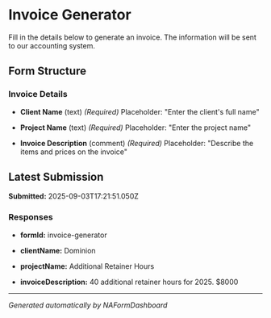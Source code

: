 # Invoice Generator

Fill in the details below to generate an invoice. The information will be sent to our accounting system.

## Form Structure


### Invoice Details


- **Client Name** (text)
  *(Required)*
  Placeholder: "Enter the client's full name"
  

- **Project Name** (text)
  *(Required)*
  Placeholder: "Enter the project name"
  

- **Invoice Description** (comment)
  *(Required)*
  Placeholder: "Describe the items and prices on the invoice"
  



## Latest Submission

**Submitted:** 2025-09-03T17:21:51.050Z

### Responses


- **formId:** invoice-generator

- **clientName:** Dominion

- **projectName:** Additional Retainer Hours

- **invoiceDescription:** 40 additional retainer hours for 2025. $8000


---
*Generated automatically by NAFormDashboard*
